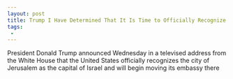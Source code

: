 ```yaml
---
layout: post
title: Trump I Have Determined That It Is Time to Officially Recognize Jerusalem as the Capital of Israel
tags:
 -
---
```

President Donald Trump announced Wednesday in a televised address from the White House that the United States officially recognizes the city of Jerusalem as the capital of Israel and will begin moving its embassy there
